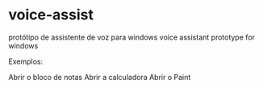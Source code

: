# voice-assist

protótipo de assistente de voz para windows
voice assistant prototype for windows

Exemplos:
  
  Abrir o bloco de notas
  Abrir a calculadora
  Abrir o Paint
